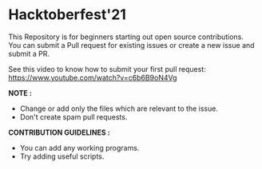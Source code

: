# Hacktoberfest'21

This Repository is for beginners starting out open source contributions.<br>
You can submit a Pull request for existing issues or create a new issue and submit a PR.<br>

See this video to know how to submit your first pull request:<br>
https://www.youtube.com/watch?v=c6b6B9oN4Vg
<br>

**NOTE :** 
* Change or add only the files which are relevant to the issue.
* Don't create spam pull requests.

**CONTRIBUTION GUIDELINES :**
* You can add any working programs.
* Try adding useful scripts.
